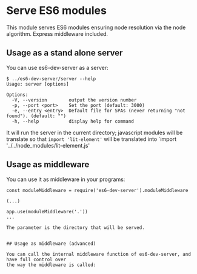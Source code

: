 # Serve ES6 modules

This module serves ES6 modules ensuring node resolution via the node algorithm. Express middleware included.

## Usage as a stand alone server

You can use es6-dev-server as a server:

````
$ ../es6-dev-server/server --help
Usage: server [options]

Options:
  -V, --version        output the version number
  -p, --port <port>    Set the port (default: 3000)
  -e, --entry <entry>  Default file for SPAs (never returning "not found"). (default: "")
  -h, --help           display help for command
````

It will run the server in the current directory; javascript modules will be translate so that `import 'lit-element'` will be translated into `import '../../node_modules/lit-element.js'


## Usage as middleware

You can use it as middleware in your programs:

````
const moduleMiddleware = require('es6-dev-server').moduleMiddleware

(...)

app.use(moduleMiddleware('.'))
...

The parameter is the directory that will be served.


## Usage as middleware (advanced)

You can call the internal middleware function of es6-dev-server, and have full control over
the way the middleware is called:

````
